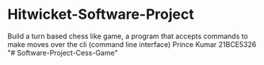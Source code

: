 # Hitwicket-Software-Project
Build a turn based chess like game, a program that accepts commands to make moves over the cli (command line interface) Prince Kumar 21BCE5326
"# Software-Project-Cess-Game" 
